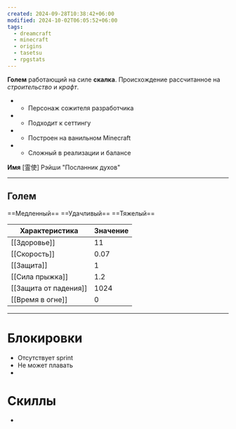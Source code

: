 ```yaml
---
created: 2024-09-28T10:38:42+06:00
modified: 2024-10-02T06:05:52+06:00
tags:
  - dreamcraft
  - minecraft
  - origins
  - tasetsu
  - rpgstats
---
```

**Голем** работающий на силе **скалка**. Происхождение рассчитанное на *строительство* и *крафт*. 

- + Персонаж сожителя разработчика
 - + Подходит к сеттингу
 - + Построен на ванильном Minecraft
 - - Сложный в реализации и балансе

**Имя** [霊使] Рэйши "Посланник духов" 

---

## Голем
==Медленный== ==Удачливый== ==Тяжелый==

| Характеристика        | Значение |
| --------------------- | -------- |
| [[Здоровье]]          | 11       |
| [[Скорость]]          | 0.07     |
| [[Защита]]            | 1        |
| [[Сила прыжка]]       | 1.2      |
| [[Защита от падения]] | 1024     |
| [[Время в огне]]      | 0        |

---

# Блокировки
- Отсутствует sprint
- Не может плавать
- 

# Скиллы
- 